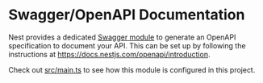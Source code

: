 # Swagger/OpenAPI Documentation

Nest provides a dedicated [Swagger module](https://github.com/nestjs/swagger) to
generate an OpenAPI specification to document your API. This can be set up by following the instructions at
https://docs.nestjs.com/openapi/introduction.

Check out [src/main.ts](../src/main.ts) to see how this module is configured in
this project.
